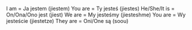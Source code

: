 I am = Ja jestem (jiestem)
You are =  Ty jesteś (jiestes)
He/She/It is = On/Ona/Ono jest (jiest)
We are = My jesteśmy (jiesteshme)
You are =  Wy jesteście (jiestetze)
They are = Oni/One są (soou)
